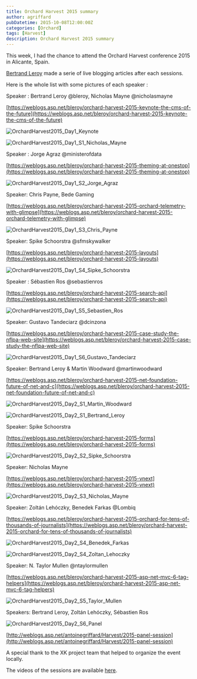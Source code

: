 ```yaml
---
title: Orchard Harvest 2015 summary
author: agriffard
pubDatetime: 2015-10-08T12:00:00Z
categories: [Orchard]
tags: [Harvest]
description: Orchard Harvest 2015 summary
---
```


This week, I had the chance to attend the Orchard Harvest conference 2015 in Alicante, Spain.

[Bertrand Leroy](https://weblogs.asp.net/bleroy) made a serie of live blogging articles after each sessions.

Here is the whole list with some pictures of each speaker :

Speaker : Bertrand Leroy @bleroy, Nicholas Mayne @nicholasmayne

[https://weblogs.asp.net/bleroy/orchard-harvest-2015-keynote-the-cms-of-the-future](https://weblogs.asp.net/bleroy/orchard-harvest-2015-keynote-the-cms-of-the-future)

![OrchardHarvest2015_Day1_Keynote](/assets/blog/Harvest/2015/OrchardHarvest2015_Day1_Keynote.jpg)

![OrchardHarvest2015_Day1_S1_Nicholas_Mayne](/assets/blog/Harvest/2015/OrchardHarvest2015_Day1_S1_Nicholas_Mayne.jpg)

Speaker : Jorge Agraz @ministerofdata

[https://weblogs.asp.net/bleroy/orchard-harvest-2015-theming-at-onestop](https://weblogs.asp.net/bleroy/orchard-harvest-2015-theming-at-onestop)

![OrchardHarvest2015_Day1_S2_Jorge_Agraz](/assets/blog/Harvest/2015/OrchardHarvest2015_Day1_S2_Jorge_Agraz.jpg)

Speaker: Chris Payne, Bede Gaming

[https://weblogs.asp.net/bleroy/orchard-harvest-2015-orchard-telemetry-with-glimpse](https://weblogs.asp.net/bleroy/orchard-harvest-2015-orchard-telemetry-with-glimpse)

![OrchardHarvest2015_Day1_S3_Chris_Payne](/assets/blog/Harvest/2015/OrchardHarvest2015_Day1_S3_Chris_Payne.jpg)

Speaker: Spike Schoorstra @sfmskywalker

[https://weblogs.asp.net/bleroy/orchard-harvest-2015-layouts](https://weblogs.asp.net/bleroy/orchard-harvest-2015-layouts)

![OrchardHarvest2015_Day1_S4_Sipke_Schoorstra](/assets/blog/Harvest/2015/OrchardHarvest2015_Day1_S4_Sipke_Schoorstra.jpg)

Speaker : Sébastien Ros @sebastienros

[https://weblogs.asp.net/bleroy/orchard-harvest-2015-search-api](https://weblogs.asp.net/bleroy/orchard-harvest-2015-search-api)

![OrchardHarvest2015_Day1_S5_Sebastien_Ros](/assets/blog/Harvest/2015/OrchardHarvest2015_Day1_S5_Sebastien_Ros.jpg)

Speaker: Gustavo Tandeciarz @dcinzona

[https://weblogs.asp.net/bleroy/orchard-harvest-2015-case-study-the-nflpa-web-site](https://weblogs.asp.net/bleroy/orchard-harvest-2015-case-study-the-nflpa-web-site)

![OrchardHarvest2015_Day1_S6_Gustavo_Tandeciarz](/assets/blog/Harvest/2015/OrchardHarvest2015_Day1_S6_Gustavo_Tandeciarz.jpg)

Speaker: Bertrand Leroy &amp; Martin Woodward @martinwoodward

[https://weblogs.asp.net/bleroy/orchard-harvest-2015-net-foundation-future-of-net-and-c](https://weblogs.asp.net/bleroy/orchard-harvest-2015-net-foundation-future-of-net-and-c)

![OrchardHarvest2015_Day2_S1_Martin_Woodward](/assets/blog/Harvest/2015/OrchardHarvest2015_Day2_S1_Martin_Woodward.jpg)

![OrchardHarvest2015_Day2_S1_Bertrand_Leroy](/assets/blog/Harvest/2015/OrchardHarvest2015_Day2_S1_Bertrand_Leroy.jpg)

Speaker: Spike Schoorstra

[https://weblogs.asp.net/bleroy/orchard-harvest-2015-forms](https://weblogs.asp.net/bleroy/orchard-harvest-2015-forms)

![OrchardHarvest2015_Day2_S2_Sipke_Schoorstra](/assets/blog/Harvest/2015/OrchardHarvest2015_Day2_S2_Sipke_Schoorstra.jpg)

Speaker: Nicholas Mayne

[https://weblogs.asp.net/bleroy/orchard-harvest-2015-vnext](https://weblogs.asp.net/bleroy/orchard-harvest-2015-vnext)

![OrchardHarvest2015_Day2_S3_Nicholas_Mayne](/assets/blog/Harvest/2015/OrchardHarvest2015_Day2_S3_Nicholas_Mayne.jpg)

Speaker: Zoltán Lehóczky, Benedek Farkas @Lombiq

[https://weblogs.asp.net/bleroy/orchard-harvest-2015-orchard-for-tens-of-thousands-of-journalists](https://weblogs.asp.net/bleroy/orchard-harvest-2015-orchard-for-tens-of-thousands-of-journalists)

![OrchardHarvest2015_Day2_S4_Benedek_Farkas](/assets/blog/Harvest/2015/OrchardHarvest2015_Day2_S4_Benedek_Farkas.jpg)

![OrchardHarvest2015_Day2_S4_Zoltan_Lehoczky](/assets/blog/Harvest/2015/OrchardHarvest2015_Day2_S4_Zoltan_Lehoczky.jpg)

Speaker: N. Taylor Mullen @ntaylormullen

[https://weblogs.asp.net/bleroy/orchard-harvest-2015-asp-net-mvc-6-tag-helpers](https://weblogs.asp.net/bleroy/orchard-harvest-2015-asp-net-mvc-6-tag-helpers)

![OrchardHarvest2015_Day2_S5_Taylor_Mullen](/assets/blog/Harvest/2015/OrchardHarvest2015_Day2_S5_Taylor_Mullen.jpg)

Speakers: Bertrand Leroy, Zoltán Lehóczky, Sébastien Ros

![OrchardHarvest2015_Day2_S6_Panel](/assets/blog/Harvest/2015/OrchardHarvest2015_Day2_S6_Panel.jpg)

[http://weblogs.asp.net/antoinegriffard/Harvest/2015-panel-session](http://weblogs.asp.net/antoinegriffard/Harvest/2015-panel-session)

A special thank to the XK project team that helped to organize the event locally.

The videos of the sessions are available [here](https://www.youtube.com/watch?v=4m0glsmA5vA&list=PLpCsCyd254FqVObbQDDKQOVN7XM0NDZin=).
